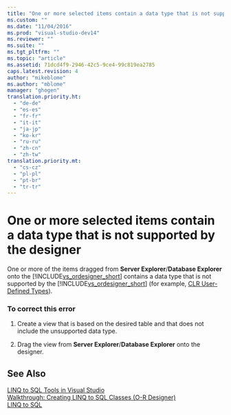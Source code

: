 ```yaml
---
title: "One or more selected items contain a data type that is not supported by the designer | Microsoft Docs"
ms.custom: ""
ms.date: "11/04/2016"
ms.prod: "visual-studio-dev14"
ms.reviewer: ""
ms.suite: ""
ms.tgt_pltfrm: ""
ms.topic: "article"
ms.assetid: 71dcd4f9-2946-42c5-9ce4-99c819ea2785
caps.latest.revision: 4
author: "mikeblome"
ms.author: "mblome"
manager: "ghogen"
translation.priority.ht: 
  - "de-de"
  - "es-es"
  - "fr-fr"
  - "it-it"
  - "ja-jp"
  - "ko-kr"
  - "ru-ru"
  - "zh-cn"
  - "zh-tw"
translation.priority.mt: 
  - "cs-cz"
  - "pl-pl"
  - "pt-br"
  - "tr-tr"
---
```

# One or more selected items contain a data type that is not supported by the designer
One or more of the items dragged from **Server Explorer**/**Database Explorer** onto the [!INCLUDE[vs_ordesigner_short](../data-tools/includes/vs_ordesigner_short_md.md)] contains a data type that is not supported by the [!INCLUDE[vs_ordesigner_short](../data-tools/includes/vs_ordesigner_short_md.md)] (for example, [CLR User-Defined Types](http://msdn.microsoft.com/en-us/Library/9f70e0b0-3a0d-4eb1-b914-07a5d0c167c2)).  
  
### To correct this error  
  
1.  Create a view that is based on the desired table and that does not include the unsupported data type.  
  
2.  Drag the view from **Server Explorer**/**Database Explorer** onto the designer.  
  
## See Also  
 [LINQ to SQL Tools in Visual Studio](../data-tools/linq-to-sql-tools-in-visual-studio2.md)   
 [Walkthrough: Creating LINQ to SQL Classes (O-R Designer)](../Topic/Walkthrough:%20Creating%20LINQ%20to%20SQL%20Classes%20\(O-R%20Designer\).md)   
 [LINQ to SQL](http://msdn.microsoft.com/en-us/Library/73d13345-eece-471a-af40-4cc7a2f11655)
